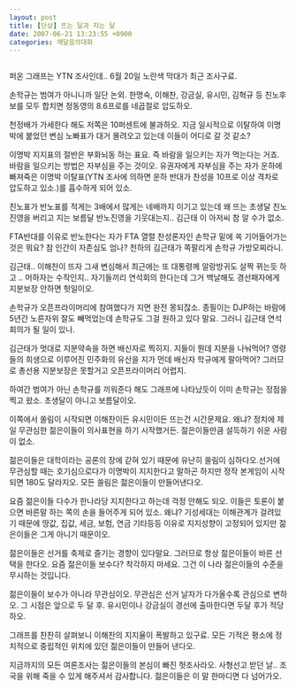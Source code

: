 ```yaml
---
layout: post
title: [단상] 뜨는 달과 지는 달
date: 2007-06-21 13:23:55 +0900
categories: 깨달음의대화
---
```

<img src="./assets/attach/images/198/241/002/7062111.jpg" border="0" alt="" />  
  
퍼온 그래프는 YTN 조사인데.. 6월 20일 노란색 막대가 최근 조사구료. 
  

  
손학규는 범여가 아니니까 일단 논외. 한명숙, 이해찬, 강금실, 유시민, 김혁규 등 친노후보를 모두 합치면 정동영의 8.6프로를 네곱절로 압도하오.
  

  
천정배가 가세한다 해도 저쪽은 10퍼센트에 불과하오. 지금 일시적으로 이탈하여 이명박에 붙었던 변심 노빠표가 대거 몰려오고 있는데 이들이 어디로 갈 것 같소? 
  

  
이명박 지지표의 절반은 부화뇌동 하는 표요. 즉 바람을 일으키는 자가 먹는다는 거죠. 바람을 일으키는 방법은 자부심을 주는 것이오. 유권자에게 자부심을 주는 자가 운하에 빠져죽은 이명박 이탈표(YTN 조사에 의하면 운하 반대가 찬성을 10프로 이상 격차로 압도하고 있소.)를 흡수하게 되어 있소.
  

  
친노표가 반노표를 적게는 3배에서 많게는 네배까지 이기고 있는데 왜 뜨는 초생달 친노진영을 버리고 지는 보름달 반노진영을 기웃대는지.. 김근태 이 아저씨 참 알 수가 없소. 
  

  
FTA반대를 이유로 반노한다는 자가 FTA 열렬 찬성론자인 손학규 밑에 쏙 기어들어가는 것은 뭐요? 참 인간이 자존심도 엄나? 천하의 김근태가 쪽팔리게 손학규 가방모찌라니.
  

  
김근태.. 이해찬이 뜨자 그새 변심해서 최근에는 또 대통령께 알랑방귀도 살짝 뀌는듯 하고 .. 머하자는 수작인지.. 자기들끼리 연석회의 한다는데 그거 백날해도 경선패자에게 지분보장 안하면 헛일이오.
  

  
손학규가 오픈프라이머리에 참여했다가 지면 완전 몽되잖소. 종필이는 DJP하는 바람에 5년간 노른자위 잘도 빼먹었는데 손학규도 그걸 원하고 있다 말요. 그러니 김근태 연석회의가 될 일이 있나. 
  

  
김근태가 멋대로 지분약속을 하면 배신자로 찍히지. 지들이 뭔데 지분을 나눠먹어? 영령들의 희생으로 이루어진 민주화의 유산을 지가 먼데 배신자 학규에게 팔아먹어? 그러므로 총선용 지분보장은 못할거고 오픈프라이머리 어렵지.
  

  
하여간 범여가 아닌 손학규를 끼워준다 해도 그래프에 나타났듯이 이미 손학규는 정점을 찍고 왔소. 초생달이 아니고 보름달이오. 
  

  
이쪽에서 쏠림이 시작되면 이해찬이든 유시민이든 뜨는건 시간문제요. 왜냐? 정치에 제일 무관심한 젊은이들이 의사표현을 하기 시작했거든. 젊은이들만큼 설득하기 쉬운 사람이 없소. 
  

  
젊은이들은 대학이라는 공론의 장에 갇혀 있기 때문에 유난히 쏠림이 심하다오.선거에 무관심할 때는 호기심으로다가 이명박이 지지한다고 말하곤 하지만 정작 본게임이 시작되면 180도 달라지오. 모든 쏠림은 젊은이들이 만들어낸다오.
  

  
요즘 젊은이들 다수가 한나라당 지지한다고 하는데 걱정 안해도 되오. 이들은 토론이 붙으면 바른말 하는 쪽의 손을 들어주게 되어 있소. 왜냐? 기성세대는 이해관계가 걸려있기 때문에 땅값, 집값, 세금, 보험, 연금 기타등등 이유로 지지성향이 고정되어 있지만 젊은이들은 그게 아니기 때문이오.
  

  
젊은이들은 선거를 축제로 즐기는 경향이 있다말요. 그러므로 항상 젊은이들이 바른 선택을 한다오. 요즘 젊은이들 보수다? 착각하지 마세요. 그건 이 나라 젊은이들의 수준을 무시하는 것입니다. 
  

  
젊은이들이 보수가 아니라 무관심이오. 무관심은 선거 날자가 다가올수록 관심으로 변하오. 그 시점은 앞으로 두 달 후. 유시민이나 강금실이 경선에 출마한다면 두달 후가 적당하오.
  

  
그래프를 찬찬히 살펴보니 이해찬의 지지율이 폭발하고 있구료. 모든 기적은 평소에 정치적으로 중립적인 위치에 있던 젊은이들이 만들어 낸다오. 
  

  
지금까지의 모든 여론조사는 젊은이들의 본심이 빠진 헛조사라오. 사형선고 받던 날.. 조국을 위해 죽을 수 있게 해주셔서 감사합니다. 젊은이들은 이 말 한마디면 다 넘어가오.
